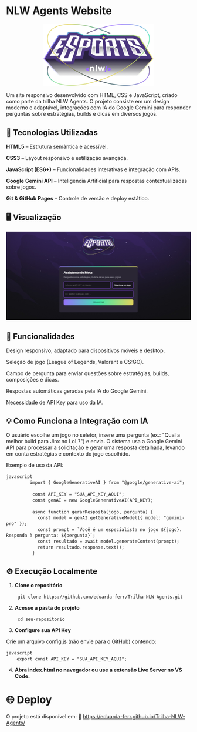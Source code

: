 # NLW Agents Website 
<p align="center">
  <img src="assets/image/logo.png" width="300">
</p>

Um site responsivo desenvolvido com HTML, CSS e JavaScript, criado como parte da trilha NLW Agents.
O projeto consiste em um design moderno e adaptável, integrações com IA do Google Gemini para responder perguntas sobre estratégias, builds e dicas em diversos jogos.  


## 🚀 Tecnologias Utilizadas

**HTML5** – Estrutura semântica e acessível.

**CSS3** – Layout responsivo e estilização avançada.

**JavaScript (ES6+)** – Funcionalidades interativas e integração com APIs.

**Google Gemini API** – Inteligência Artificial para respostas contextualizadas sobre jogos.

**Git & GitHub Pages** – Controle de versão e deploy estático.

## 🖥 Visualização
<p align="center">
  <img src="assets/image/imgPagina.jpeg" width="600">
</p>


## 📜 Funcionalidades

Design responsivo, adaptado para dispositivos móveis e desktop.

Seleção de jogo (League of Legends, Valorant e CS:GO).

Campo de pergunta para enviar questões sobre estratégias, builds, composições e dicas.

Respostas automáticas geradas pela IA do Google Gemini.

Necessidade de API Key para uso da IA.



## 💡 Como Funciona a Integração com IA
O usuário escolhe um jogo no seletor, insere uma pergunta (ex.: "Qual a melhor build para Jinx no LoL?") e envia.
O sistema usa a Google Gemini API para processar a solicitação e gerar uma resposta detalhada, levando em conta estratégias e contexto do jogo escolhido.

Exemplo de uso da API:

    javascript 
             import { GoogleGenerativeAI } from "@google/generative-ai";

              const API_KEY = "SUA_API_KEY_AQUI";
              const genAI = new GoogleGenerativeAI(API_KEY);
              
              async function gerarResposta(jogo, pergunta) {
                const model = genAI.getGenerativeModel({ model: "gemini-pro" });
                const prompt = `Você é um especialista no jogo ${jogo}. Responda à pergunta: ${pergunta}`;
                const resultado = await model.generateContent(prompt);
                return resultado.response.text();
              }  



## ⚙️ Execução Localmente

1. **Clone o repositório**
 
        git clone https://github.com/eduarda-ferr/Trilha-NLW-Agents.git


2. **Acesse a pasta do projeto**

        cd seu-repositorio


3. **Configure sua API Key**

Crie um arquivo config.js (não envie para o GitHub) contendo:

    javascript
        export const API_KEY = "SUA_API_KEY_AQUI";


4. **Abra index.html no navegador ou use a extensão Live Server no VS Code.**



# 🌐 Deploy
O projeto está disponível em:
🔗 https://eduarda-ferr.github.io/Trilha-NLW-Agents/
